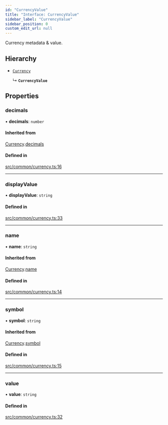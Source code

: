 ```yaml
---
id: "CurrencyValue"
title: "Interface: CurrencyValue"
sidebar_label: "CurrencyValue"
sidebar_position: 0
custom_edit_url: null
---
```


Currency metadata & value.

## Hierarchy

- [`Currency`](Currency)

  ↳ **`CurrencyValue`**

## Properties

### decimals

• **decimals**: `number`

#### Inherited from

[Currency](Currency).[decimals](Currency#decimals)

#### Defined in

[src/common/currency.ts:16](https://github.com/PrasoonPratham/nftlabs-sdk-ts/blob/e7d1d7f/src/common/currency.ts#L16)

___

### displayValue

• **displayValue**: `string`

#### Defined in

[src/common/currency.ts:33](https://github.com/PrasoonPratham/nftlabs-sdk-ts/blob/e7d1d7f/src/common/currency.ts#L33)

___

### name

• **name**: `string`

#### Inherited from

[Currency](Currency).[name](Currency#name)

#### Defined in

[src/common/currency.ts:14](https://github.com/PrasoonPratham/nftlabs-sdk-ts/blob/e7d1d7f/src/common/currency.ts#L14)

___

### symbol

• **symbol**: `string`

#### Inherited from

[Currency](Currency).[symbol](Currency#symbol)

#### Defined in

[src/common/currency.ts:15](https://github.com/PrasoonPratham/nftlabs-sdk-ts/blob/e7d1d7f/src/common/currency.ts#L15)

___

### value

• **value**: `string`

#### Defined in

[src/common/currency.ts:32](https://github.com/PrasoonPratham/nftlabs-sdk-ts/blob/e7d1d7f/src/common/currency.ts#L32)
